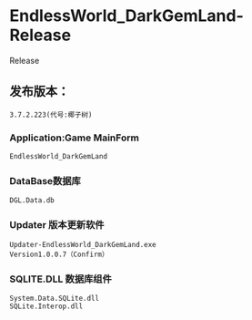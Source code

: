 # EndlessWorld_DarkGemLand-Release
Release

##  **发布版本：**
    3.7.2.223(代号:椰子树)
### Application:Game MainForm
    EndlessWorld_DarkGemLand
### DataBase数据库   
    DGL.Data.db
### Updater 版本更新软件
    Updater-EndlessWorld_DarkGemLand.exe
    Version1.0.0.7（Confirm）
### SQLITE.DLL 数据库组件   
    System.Data.SQLite.dll
    SQLite.Interop.dll

